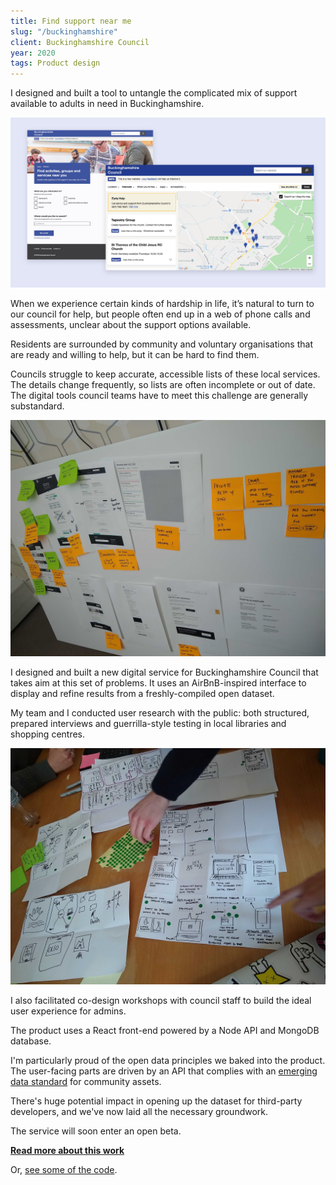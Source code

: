 ```yaml
---
title: Find support near me
slug: "/buckinghamshire"
client: Buckinghamshire Council
year: 2020
tags: Product design
---
```


I designed and built a tool to untangle the complicated mix of support available to adults in need in Buckinghamshire.

![A results screen and initial questions screen from the tool](../images/bucks-1.jpg)

When we experience certain kinds of hardship in life, it’s natural to turn to our council for help, but people often end up in a web of phone calls and assessments, unclear about the support options available.

Residents are surrounded by community and voluntary organisations that are ready and willing to help, but it can be hard to find them. 

Councils struggle to keep accurate, accessible lists of these local services. The details change frequently, so lists are often incomplete or out of date. The digital tools council teams have to meet this challenge are generally substandard.

![Annotating early design sketches](../images/bucks-3.jpg)

I designed and built a new digital service for Buckinghamshire Council that takes aim at this set of problems. It uses an AirBnB-inspired interface to display and refine results from a freshly-compiled open dataset.

My team and I conducted user research with the public: both structured, prepared interviews and guerrilla-style testing in local libraries and shopping centres.

![Dot voting on idea sketches during a co-design workshop](../images/bucks-2.jpg)

I also facilitated co-design workshops with council staff to build the ideal user experience for admins.

The product uses a React front-end powered by a Node API and MongoDB database.

I'm particularly proud of the open data principles we baked into the product. The user-facing parts are driven by an API that complies with an [emerging data standard](https://openreferral.org/) for community assets.

There's huge potential impact in opening up the dataset for third-party developers, and we've now laid all the necessary groundwork.

The service will soon enter an open beta.

**[Read more about this work](https://blog.wearefuturegov.com/helping-citizens-find-support-649d232da914)**

Or, [see some of the code](https://github.com/wearefuturegov/bucks-service-directory).
